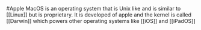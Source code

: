 #Apple
MacOS is an operating system that is Unix like and is similar to [[Linux]] but is proprietary. It is developed of apple and the kernel is called [[Darwin]] which powers other operating systems like [[iOS]] and [[iPadOS]]